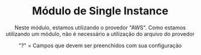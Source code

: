 <h1 align="center">
    <a>Módulo de Single Instance</a>
</h1>
<p align="center">Neste módulo, estamos utilizando o provedor "AWS". Como estamos utilizando um módulo, não é necessário a utilização do arquivo do provedor</p>
<p align="center">"?" = Campos que devem ser preenchidos com sua configuração</p>